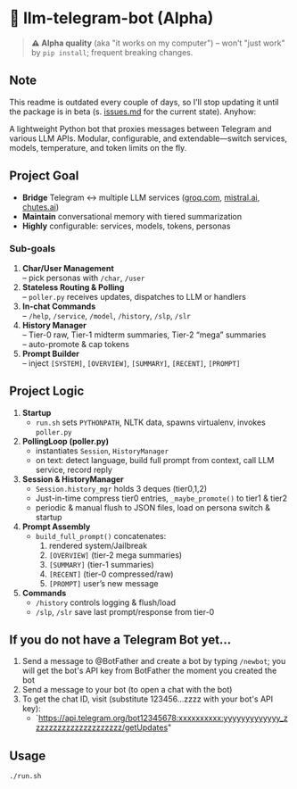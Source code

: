 # 🚧 llm-telegram-bot (Alpha)

> **⚠️ Alpha quality** (aka "it works on my computer") – won’t "just work" by `pip install`; frequent breaking changes.

## Note

This readme is outdated every couple of days, so I'll stop updating it until the package
is in beta (s. [issues.md](/issues.md) for the current state). Anyhow:

A lightweight Python bot that proxies messages between Telegram and various LLM APIs.
Modular, configurable, and extendable—switch services, models, temperature, and token limits on the fly.

## Project Goal

- **Bridge** Telegram ↔️ multiple LLM services ([groq.com](https://console.groq.com/docs/models), [mistral.ai](https://docs.mistral.ai/getting-started/models/models_overview/), [chutes.ai](https://chutes.ai/app?type=llm))
- **Maintain** conversational memory with tiered summarization
- **Highly** configurable: services, models, tokens, personas

### Sub-goals

1. **Char/User Management**  
   – pick personas with `/char`, `/user`
2. **Stateless Routing & Polling**  
   – `poller.py` receives updates, dispatches to LLM or handlers
3. **In-chat Commands**  
   – `/help`, `/service`, `/model`, `/history`, `/slp`, `/slr`
4. **History Manager**  
   – Tier-0 raw, Tier-1 midterm summaries, Tier-2 “mega” summaries  
   – auto-promote & cap tokens
5. **Prompt Builder**  
   – inject `[SYSTEM]`, `[OVERVIEW]`, `[SUMMARY]`, `[RECENT]`, `[PROMPT]`

## Project Logic

1. **Startup**
   - `run.sh` sets `PYTHONPATH`, NLTK data, spawns virtualenv, invokes `poller.py`
2. **PollingLoop (poller.py)**
   - instantiates `Session`, `HistoryManager`
   - on text: detect language, build full prompt from context, call LLM service, record reply
3. **Session & HistoryManager**
   - `Session.history_mgr` holds 3 deques (tier0,1,2)
   - Just-in-time compress tier0 entries, `_maybe_promote()` to tier1 & tier2
   - periodic & manual flush to JSON files, load on persona switch & startup
4. **Prompt Assembly**
   - `build_full_prompt()` concatenates:
     1. rendered system/Jailbreak
     2. `[OVERVIEW]` (tier-2 mega summaries)
     3. `[SUMMARY]` (tier-1 summaries)
     4. `[RECENT]` (tier-0 compressed/raw)
     5. `[PROMPT]` user’s new message
5. **Commands**
   - `/history` controls logging & flush/load
   - `/slp`, `/slr` save last prompt/response from tier-0

## If you do not have a Telegram Bot yet...

1. Send a message to @BotFather and create a bot by typing `/newbot`; you will get the bot's API key from BotFather the moment you created the bot
2. Send a message to your bot (to open a chat with the bot)
3. To get the chat ID, visit (substitute 123456...zzzz with your bot's API key):
   - `https://api.telegram.org/bot12345678:xxxxxxxxxx:yyyyyyyyyyyyy_zzzzzzzzzzzzzzzzzzzzz/getUpdates"

## Usage

```bash
./run.sh
```
